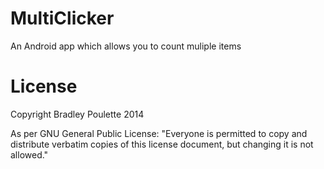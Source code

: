 MultiClicker
============

An Android app which allows you to count muliple items

License
============

Copyright Bradley Poulette 2014

As per GNU General Public License: "Everyone is permitted to copy and distribute verbatim copies
 of this license document, but changing it is not allowed."
